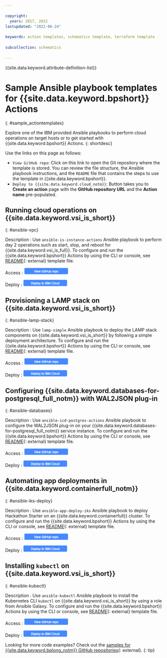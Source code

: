 ```yaml
---

copyright:
  years: 2017, 2022
lastupdated: "2022-06-24"

keywords: action templates, schematics template, terraform template

subcollection: schematics

---
```



{{site.data.keyword.attribute-definition-list}}


# Sample Ansible playbook templates for {{site.data.keyword.bpshort}} Actions
{: #sample_actiontemplates}

Explore one of the IBM provided Ansible playbooks to perform cloud operations on target hosts or to get started with {{site.data.keyword.bpshort}} Actions.
{: shortdesc}

Use the links on this page as follows: 
- `View GitHub repo`: Click on this link to open the Git repository where the template is stored. You can review the file structure, the Ansible playbook instructions, and the `README` file that contains the steps to use the template in {{site.data.keyword.bpshort}}.
- `Deploy to {{site.data.keyword.cloud_notm}}`: Button takes you to **Create an action** page with the **GitHub repository URL** and the **Action name** pre-populated.  


## Running cloud operations on {{site.data.keyword.vsi_is_short}}
{: #ansible-vpc}

Description
:    Use `ansible-is-instance-actions` Ansible playbook to perform day 2 operations such as start, stop, and reboot for {{site.data.keyword.vsi_is_full}}. To configure and run the {{site.data.keyword.bpshort}} Actions by using the CLI or console, see [README](https://github.com/Cloud-Schematics/ansible-is-instance-actions/blob/master/README.md){: external} template file.

Access
:   <img src="images/viewgithubrepo.png" alt="View GitHub repository" usemap="#viewgithubimage_map1">
<map name="viewgithubimage_map1">
    <area alt="View GitHub repo" title="View GitHub repo" href="https://github.com/Cloud-Schematics/ansible-is-instance-actions" target="_blank" coords="3,1,140,20" shape="rect">
</map>

Deploy
:   <img usemap="#deploybutton_map1" alt="Auto deployment button" src="images/autodeploy_button.png"><map name="deploybutton_map1" alt="This image leads to create an action.">
    <area alt="Deploy to {{site.data.keyword.cloud_notm}}" title="Deploy to {{site.data.keyword.cloud_notm}}" href="https://cloud.ibm.com/schematics/actions/create?name=ansible-is-instance-actions&repository=https://github.com/Cloud-Schematics/ansible-is-instance-actions" target="_blank" coords="1,3,139,20" shape="rect">
</map>


## Provisioning a LAMP stack on {{site.data.keyword.vsi_is_short}}
{: #ansible-lamp-stack}

Description
:    Use `lamp-simple` Ansible playbook to deploy the LAMP stack components on {{site.data.keyword.vsi_is_short}} by following a simple deployment architecture. To configure and run the {{site.data.keyword.bpshort}} Actions by using the CLI or console, see [README](https://github.com/Cloud-Schematics/lamp-simple/blob/master/README.md){: external} template file.

Access
:   <img src="images/viewgithubrepo.png"  alt="View GitHub repository" usemap="#viewgithubimage_map2">
<map name="viewgithubimage_map2">
    <area alt="View GitHub repo" title="View GitHub repo" href="https://github.com/Cloud-Schematics/lamp-simple" target="_blank" coords="3,1,140,20"  shape="rect">
</map>

Deploy
:   <img usemap="#deploybutton_map2" alt="Auto deployment button"  src="images/autodeploy_button.png"><map name="deploybutton_map2" alt="This image leads to create an action.">
    <area alt="Deploy to {{site.data.keyword.cloud_notm}}" title="Deploy to {{site.data.keyword.cloud_notm}}" href="https://cloud.ibm.com/schematics/actions/create?name=lamp-simple&repository=https://github.com/Cloud-Schematics/lamp-simple" target="_blank" coords="1,3,139,20"  shape="rect"></map>


## Configuring {{site.data.keyword.databases-for-postgresql_full_notm}} with WAL2JSON plug-in
{: #ansible-databases}

Description
:    Use `ansible-icd-postgres-actions` Ansible playbook to configure the WAL2JSON plug-in on your {{site.data.keyword.databases-for-postgresql_full_notm}} service instance. To configure and run the {{site.data.keyword.bpshort}} Actions by using the CLI or console, see [README](https://github.com/Cloud-Schematics/ansible-icd-postgres-actions/blob/master/README.md){: external} template file.

Access
:   <img src="images/viewgithubrepo.png"  alt="View GitHub repository" usemap="#viewgithubimage_map3">
<map name="viewgithubimage_map3">
    <area alt="View GitHub repo" title="View GitHub repo" href="https://github.com/Cloud-Schematics/ansible-icd-postgres-actions" target="_blank" coords="3,1,140,20"  shape="rect">
</map>

Deploy
:   <img usemap="#deploybutton_map3" alt="Auto deployment button" src="images/autodeploy_button.png"><map name="deploybutton_map3" alt="This image leads to create an action.">
    <area alt="Deploy to {{site.data.keyword.cloud_notm}}" title="Deploy to {{site.data.keyword.cloud_notm}}" href="https://cloud.ibm.com/schematics/actions/create?name=ansible-icd-postgres-actions&repository=https://github.com/Cloud-Schematics/ansible-icd-postgres-actions" target="_blank" coords="1,3,139,20" shape="rect"></map>


## Automating app deployments in {{site.data.keyword.containerfull_notm}}
{: #ansible-iks-deploy}

Description
:    Use `ansible-app-deploy-iks` Ansible playbook to deploy Hackathon Starter on an {{site.data.keyword.containerfull}} cluster. To configure and run the {{site.data.keyword.bpshort}} Actions by using the CLI or console, see [README](https://github.com/Cloud-Schematics/ansible-app-deploy-iks/blob/master/README.md){: external} template file.

Access
:   <img src="images/viewgithubrepo.png"  alt="View GitHub repository" usemap="#viewgithubimage_map4">
<map name="viewgithubimage_map4">
    <area alt="View GitHub repo" title="View GitHub repo" href="https://github.com/Cloud-Schematics/ansible-app-deploy-iks" target="_blank" coords="3,1,140,20"  shape="rect">
</map>

Deploy
:   <img usemap="#deploybutton_map4" alt="Auto deployment button" src="images/autodeploy_button.png"><map name="deploybutton_map4" alt="This image leads to create an action.">
    <area alt="Deploy to {{site.data.keyword.cloud_notm}}" title="Deploy to {{site.data.keyword.cloud_notm}}" href="https://cloud.ibm.com/schematics/actions/create?name=ansible-app-deploy-iks&repository=https://github.com/Cloud-Schematics/ansible-app-deploy-iks" target="_blank" coords="1,3,139,20" shape="rect"></map>


## Installing `kubectl` on {{site.data.keyword.vsi_is_short}}
{: #ansible-kubectl}

Description
:    Use `ansible-kubectl` Ansible playbook to install the Kubernetes CLI <code>kubectl</code> on {{site.data.keyword.vsi_is_short}} by using a role from Ansible Galaxy. To configure and run the {{site.data.keyword.bpshort}} Actions by using the CLI or console, see [README](https://github.com/Cloud-Schematics/ansible-kubectl/blob/master/README.md){: external} template file.

Access
:   <img src="images/viewgithubrepo.png"  alt="View GitHub repository" usemap="#viewgithubimage_map5">
<map name="viewgithubimage_map5">
    <area alt="View GitHub repo" title="View GitHub repo" href="https://github.com/Cloud-Schematics/ansible-kubectl" target="_blank" coords="3,1,140,20" shape="rect">
</map>

Deploy
:   <img usemap="#deploybutton_map5" alt="Auto deployment button" src="images/autodeploy_button.png"><map name="deploybutton_map5" alt="This image leads to create an action.">
    <area alt="Deploy to {{site.data.keyword.cloud_notm}}" title="Deploy to {{site.data.keyword.cloud_notm}}" href="https://cloud.ibm.com/schematics/actions/create?name=ansible-kubectl&repository=https://github.com/Cloud-Schematics/ansible-kubectl" target="_blank" coords="1,3,139,20"  shape="rect"></map>


Looking for more code examples? Check out the [samples for {{site.data.keyword.bplong_notm}} GitHub repositories](https://github.com/Cloud-Schematics?q=Ansible&type=all&language=&sort=){: external}.
{: tip}
